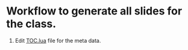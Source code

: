 # Workflow to generate all slides for the class.
1. Edit [TOC.lua](TOC.lua) file for the meta data.
